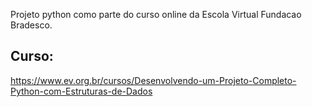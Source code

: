 Projeto python como parte do curso online da Escola Virtual Fundacao Bradesco.

## Curso:
https://www.ev.org.br/cursos/Desenvolvendo-um-Projeto-Completo-Python-com-Estruturas-de-Dados
